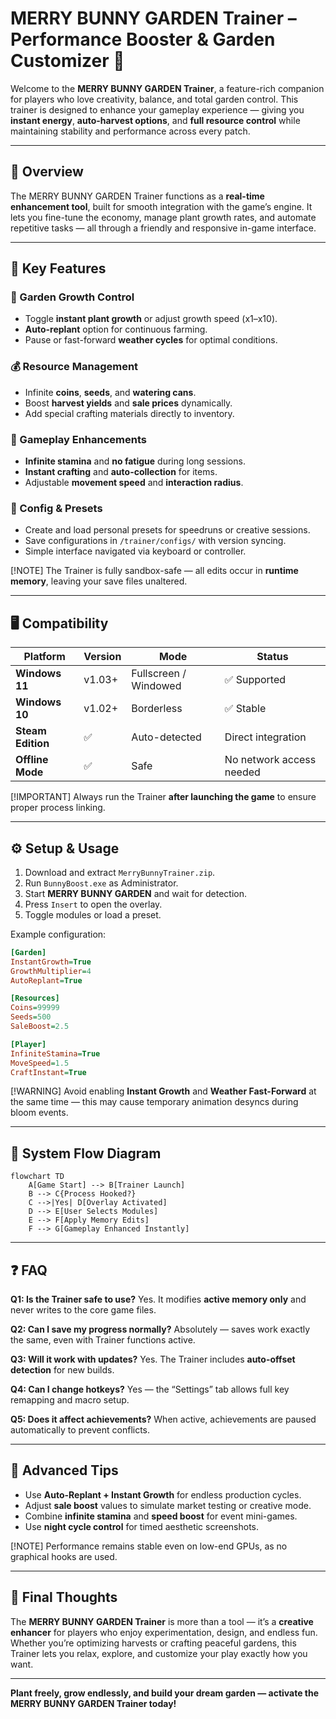 # MERRY BUNNY GARDEN Trainer – Performance Booster & Garden Customizer 🐇

Welcome to the **MERRY BUNNY GARDEN Trainer**, a feature-rich companion for players who love creativity, balance, and total garden control.
This trainer is designed to enhance your gameplay experience — giving you **instant energy**, **auto-harvest options**, and **full resource control** while maintaining stability and performance across every patch.

---

## 🌸 Overview

The MERRY BUNNY GARDEN Trainer functions as a **real-time enhancement tool**, built for smooth integration with the game’s engine.
It lets you fine-tune the economy, manage plant growth rates, and automate repetitive tasks — all through a friendly and responsive in-game interface.

---

## 🌼 Key Features

### 🌾 Garden Growth Control

* Toggle **instant plant growth** or adjust growth speed (x1–x10).
* **Auto-replant** option for continuous farming.
* Pause or fast-forward **weather cycles** for optimal conditions.

### 💰 Resource Management

* Infinite **coins**, **seeds**, and **watering cans**.
* Boost **harvest yields** and **sale prices** dynamically.
* Add special crafting materials directly to inventory.

### 🐰 Gameplay Enhancements

* **Infinite stamina** and **no fatigue** during long sessions.
* **Instant crafting** and **auto-collection** for items.
* Adjustable **movement speed** and **interaction radius**.

### 💾 Config & Presets

* Create and load personal presets for speedruns or creative sessions.
* Save configurations in `/trainer/configs/` with version syncing.
* Simple interface navigated via keyboard or controller.

[!NOTE]
The Trainer is fully sandbox-safe — all edits occur in **runtime memory**, leaving your save files unaltered.

---

## 🖥 Compatibility

| Platform          | Version | Mode                  | Status                   |
| ----------------- | ------- | --------------------- | ------------------------ |
| **Windows 11**    | v1.03+  | Fullscreen / Windowed | ✅ Supported              |
| **Windows 10**    | v1.02+  | Borderless            | ✅ Stable                 |
| **Steam Edition** | ✅       | Auto-detected         | Direct integration       |
| **Offline Mode**  | ✅       | Safe                  | No network access needed |

[!IMPORTANT]
Always run the Trainer **after launching the game** to ensure proper process linking.

---

## ⚙️ Setup & Usage

1. Download and extract `MerryBunnyTrainer.zip`.
2. Run `BunnyBoost.exe` as Administrator.
3. Start **MERRY BUNNY GARDEN** and wait for detection.
4. Press `Insert` to open the overlay.
5. Toggle modules or load a preset.

Example configuration:

```ini
[Garden]
InstantGrowth=True
GrowthMultiplier=4
AutoReplant=True

[Resources]
Coins=99999
Seeds=500
SaleBoost=2.5

[Player]
InfiniteStamina=True
MoveSpeed=1.5
CraftInstant=True
```

[!WARNING]
Avoid enabling **Instant Growth** and **Weather Fast-Forward** at the same time — this may cause temporary animation desyncs during bloom events.

---

## 🌿 System Flow Diagram

```mermaid
flowchart TD
    A[Game Start] --> B[Trainer Launch]
    B --> C{Process Hooked?}
    C -->|Yes| D[Overlay Activated]
    D --> E[User Selects Modules]
    E --> F[Apply Memory Edits]
    F --> G[Gameplay Enhanced Instantly]
```

---

## ❓ FAQ

**Q1: Is the Trainer safe to use?**
Yes. It modifies **active memory only** and never writes to the core game files.

**Q2: Can I save my progress normally?**
Absolutely — saves work exactly the same, even with Trainer functions active.

**Q3: Will it work with updates?**
Yes. The Trainer includes **auto-offset detection** for new builds.

**Q4: Can I change hotkeys?**
Yes — the “Settings” tab allows full key remapping and macro setup.

**Q5: Does it affect achievements?**
When active, achievements are paused automatically to prevent conflicts.

---

## 🌷 Advanced Tips

* Use **Auto-Replant + Instant Growth** for endless production cycles.
* Adjust **sale boost** values to simulate market testing or creative mode.
* Combine **infinite stamina** and **speed boost** for event mini-games.
* Use **night cycle control** for timed aesthetic screenshots.

[!NOTE]
Performance remains stable even on low-end GPUs, as no graphical hooks are used.

---

## 🐇 Final Thoughts

The **MERRY BUNNY GARDEN Trainer** is more than a tool — it’s a **creative enhancer** for players who enjoy experimentation, design, and endless fun.
Whether you’re optimizing harvests or crafting peaceful gardens, this Trainer lets you relax, explore, and customize your play exactly how you want.

---

**Plant freely, grow endlessly, and build your dream garden — activate the MERRY BUNNY GARDEN Trainer today!**
